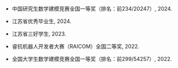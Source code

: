 - 中国研究生数学建模竞赛全国一等奖（排名：前234/20247）, 2024.

- 江苏省优秀毕业生, 2024.

- 江苏省三好学生, 2023.

-  睿抗机器人开发者大赛（RAICOM）全国二等奖, 2022.

- 全国大学生数学建模竞赛全国一等奖（排名：前299/54257）, 2022.